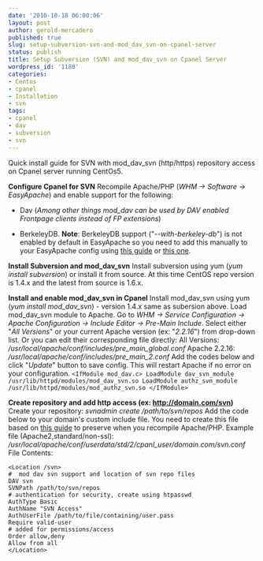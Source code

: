 ```yaml
---
date: '2010-10-18 06:00:06'
layout: post
author: gerold-mercadero
published: true
slug: setup-subversion-svn-and-mod_dav_svn-on-cpanel-server
status: publish
title: Setup Subversion (SVN) and mod_dav_svn on Cpanel Server
wordpress_id: '1180'
categories:
- Centos
- cpanel
- Installation
- svn
tags:
- cpanel
- dav
- subversion
- svn
---
```


Quick install guide for SVN with mod_dav_svn (http/https) repository access on Cpanel server running CentOs5.

**Configure Cpanel for SVN**
Recompile Apache/PHP (_WHM -> Software -> EasyApache_) and enable support for the following:



	
  * Dav (_Among other things mod_dav can be used by DAV enabled Frontpage clients instead of FP extensions_)

	
  * BerkeleyDB.  **Note**: BerkeleyDB support ("_--with-berkeley-db_") is not enabled by default in EasyApache so you need to add this manually to your EasyApache config using [this guide](http://docs.cpanel.net/twiki/bin/view/EasyApache3/CustomConfigureFlags) or [this one](http://community.eapps.com/showthread.php?271-Adding-subversion-support-to-Apache).


**Install Subversion and mod_dav_svn**
Install subversion using yum (_yum install subversion_) or install it from source.  At this time CentOS repo version is 1.4.x and the latest from source is 1.6.x.

**Install and enable mod_dav_svn in Cpanel**
Install mod_dav_svn using yum (_yum install mod_dav_svn_) - version 1.4.x same as subersion above.
Load mod_dav_svn module to Apache.  Go to _WHM -> Service Configuration -> Apache Configuration -> Include Editor -> Pre-Main Include_.   Select either "_All Versions_" or your current Apache version (ex: "_2.2.16_") from drop-down list.  Or you can edit their corresponding file directly:
All Versions:  _/usr/local/apache/conf/includes/pre_main_global.conf_
Apache 2.2.16: _/usr/local/apache/conf/includes/pre_main_2.conf_
Add the codes below and click "_Update_" button to save config. This will restart Apache if no error on your configuration.
`<IfModule mod_dav.c>
LoadModule dav_svn_module /usr/lib/httpd/modules/mod_dav_svn.so
LoadModule authz_svn_module /usr/lib/httpd/modules/mod_authz_svn.so
</IfModule>`

**Create repository and add http access (ex: http://domain.com/svn)**
Create your repository: _svnadmin create /path/to/svn/repos_
Add the code below to your domain's custom include file.  You need to create this file based on [this guide](http://www.cpanel.net/documentation/easyapache/customdirectives.html) to preserve when you recompile Apache/PHP.
Example file (Apache2,standard/non-ssl):  _/usr/local/apache/conf/userdata/std/2/cpanl_user/domain.com/svn.conf_
File Contents:

    <Location /svn>
    #  mod dav svn support and location of svn repo files
    DAV svn
    SVNPath /path/to/svn/repos
    # authentication for security, create using htpasswd
    AuthType Basic
    AuthName "SVN Access"
    AuthUserFile /path/to/file/containing/user.pass
    Require valid-user
    # added for permissions/access
    Order allow,deny
    Allow from all
    </Location>
